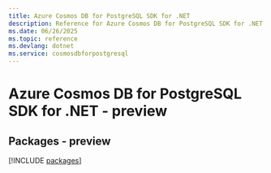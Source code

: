 ```yaml
---
title: Azure Cosmos DB for PostgreSQL SDK for .NET
description: Reference for Azure Cosmos DB for PostgreSQL SDK for .NET
ms.date: 06/26/2025
ms.topic: reference
ms.devlang: dotnet
ms.service: cosmosdbforpostgresql
---
```

# Azure Cosmos DB for PostgreSQL SDK for .NET - preview
## Packages - preview
[!INCLUDE [packages](cosmos-db-for-postgresql-index.md)]